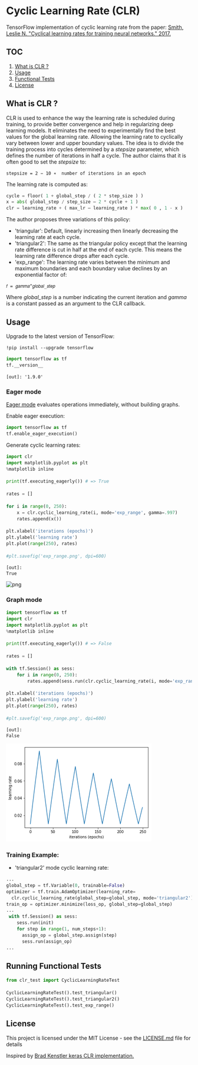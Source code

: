 
# Cyclic Learning Rate (CLR)
TensorFlow implementation of cyclic learning rate from the paper: [Smith, Leslie N. "Cyclical learning rates for training neural networks." 2017.](https://arxiv.org/pdf/1506.01186.pdf)

## TOC
1. [What is CLR ?](https://github.com/mhmoodlan/cyclic-learning-rate#what-is-clr-)
2. [Usage](https://github.com/mhmoodlan/cyclic-learning-rate#usage)
3. [Functional Tests](https://github.com/mhmoodlan/cyclic-learning-rate#running-functional-tests)
4. [License](https://github.com/mhmoodlan/cyclic-learning-rate#license)

## What is CLR ?
CLR is used to enhance the way the learning rate is scheduled during training, to provide better convergence and help in regularizing deep learning models.
It eliminates the need to experimentally find the best values for the global learning rate. Allowing the learning rate to cyclically vary between lower and upper boundary values.
The idea is to divide the training process into cycles determined by a _stepsize_ parameter, which defines the number of iterations in half a cycle. The author claims that it is often good to set the _stepsize_ to:
```
stepsize = 2 − 10 ∗  number of iterations in an epoch
```

The learning rate is computed as:
```python
cycle = floor( 1 + global_step / ( 2 * step_size ) )
x = abs( global_step / step_size – 2 * cycle + 1 )
clr = learning_rate + ( max_lr – learning_rate ) * max( 0 , 1 - x )
```

The author proposes three variations of this policy:
* 'triangular':
Default, linearly increasing then linearly decreasing the learning rate at each cycle.
* 'triangular2':
The same as the triangular policy except that the learning rate difference is cut in half at the end of each cycle. This means the learning rate difference drops after each cycle.
* 'exp_range':
The learning rate varies between the minimum and maximum boundaries and each boundary value declines by an exponential factor of:
```
𝑓 = 𝑔𝑎𝑚𝑚𝑎^𝑔𝑙𝑜𝑏𝑎𝑙_𝑠𝑡𝑒𝑝
```

Where _global_step_ is a number indicating the current iteration and _gamma_ is a constant passed as an argument to the CLR callback.

## Usage

Upgrade to the latest version of TensorFlow:


```
!pip install --upgrade tensorflow
```


```python
import tensorflow as tf
tf.__version__
```
`[out]: '1.9.0'`



### Eager mode
[Eager mode](https://www.tensorflow.org/guide/eager) evaluates operations immediately, without building graphs.

Enable eager execution:


```python
import tensorflow as tf
tf.enable_eager_execution()
```

Generate cyclic learning rates:


```python
import clr
import matplotlib.pyplot as plt
%matplotlib inline

print(tf.executing_eagerly()) # => True

rates = []

for i in range(0, 250):
    x = clr.cyclic_learning_rate(i, mode='exp_range', gamma=.997)
    rates.append(x())

plt.xlabel('iterations (epochs)')
plt.ylabel('learning rate')
plt.plot(range(250), rates)

#plt.savefig('exp_range.png', dpi=600)
```
```
[out]:
True
```
![png](./figures/output_6_2.png)

### Graph mode


```python
import tensorflow as tf
import clr
import matplotlib.pyplot as plt
%matplotlib inline

print(tf.executing_eagerly()) # => False

rates = []

with tf.Session() as sess:
    for i in range(0, 250):
        rates.append(sess.run(clr.cyclic_learning_rate(i, mode='exp_range', gamma=.997)))

plt.xlabel('iterations (epochs)')
plt.ylabel('learning rate')
plt.plot(range(250), rates)

#plt.savefig('exp_range.png', dpi=600)
```
```
[out]:
False
```
![png](./figures/output_8_2.png)

### Training Example:

* 'triangular2' mode cyclic learning rate:
```python
...
global_step = tf.Variable(0, trainable=False)
optimizer = tf.train.AdamOptimizer(learning_rate=
  clr.cyclic_learning_rate(global_step=global_step, mode='triangular2'))
train_op = optimizer.minimize(loss_op, global_step=global_step)
...
 with tf.Session() as sess:
    sess.run(init)
    for step in range(1, num_steps+1):
      assign_op = global_step.assign(step)
      sess.run(assign_op)
...
```

## Running Functional Tests


```python
from clr_test import CyclicLearningRateTest

CyclicLearningRateTest().test_triangular()
CyclicLearningRateTest().test_triangular2()
CyclicLearningRateTest().test_exp_range()
```

## License

This project is licensed under the MIT License - see the [LICENSE.md](LICENSE.md) file for details

Inspired by [Brad Kenstler keras CLR implementation.](https://github.com/bckenstler/CLR)
